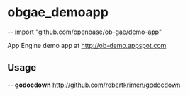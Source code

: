 # obgae_demoapp
--
    import "github.com/openbase/ob-gae/demo-app"

App Engine demo app at http://ob-demo.appspot.com

## Usage

--
**godocdown** http://github.com/robertkrimen/godocdown